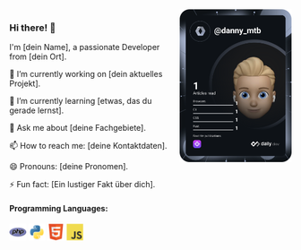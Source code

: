 <div style="display: flex; align-items: flex-start;">
  <div style="flex: 1; margin-right: 20px;">
    <h3>Hi there! 👋</h3>
    <p>I'm [dein Name], a passionate Developer from [dein Ort].</p>
    <p>🔭 I’m currently working on [dein aktuelles Projekt].</p>
    <p>🌱 I’m currently learning [etwas, das du gerade lernst].</p>
    <p>💬 Ask me about [deine Fachgebiete].</p>
    <p>📫 How to reach me: [deine Kontaktdaten].</p>
    <p>😄 Pronouns: [deine Pronomen].</p>
    <p>⚡ Fun fact: [Ein lustiger Fakt über dich].</p>
    <h4>Programming Languages:</h4>
    <p>
      <img src="https://raw.githubusercontent.com/devicons/devicon/master/icons/php/php-original.svg" alt="PHP" width="30" />
      <img src="https://raw.githubusercontent.com/devicons/devicon/master/icons/python/python-original.svg" alt="Python" width="30" />
      <img src="https://raw.githubusercontent.com/devicons/devicon/master/icons/html5/html5-original.svg" alt="HTML" width="30" />
      <img src="https://raw.githubusercontent.com/devicons/devicon/master/icons/javascript/javascript-original.svg" alt="JavaScript" width="30" />
    </p>
  </div>
  <div>
    <a href="https://app.daily.dev/danny_mtb"><img src="https://github.com/Danny-mtb/Danny-mtb/blob/main/devcard.svg" width="200" alt="Danny Anders's Dev Card"/></a>
  </div>
</div>
